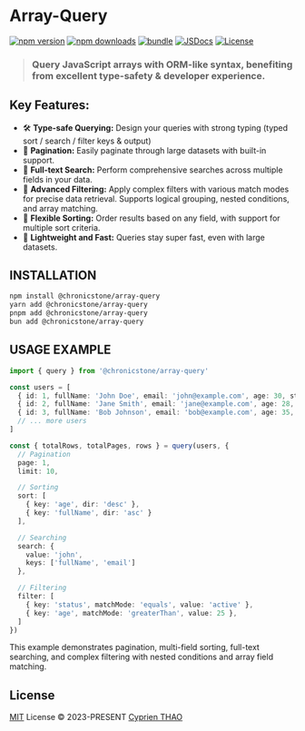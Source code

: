 # Array-Query

[![npm version][npm-version-src]][npm-version-href]
[![npm downloads][npm-downloads-src]][npm-downloads-href]
[![bundle][bundle-src]][bundle-href]
[![JSDocs][jsdocs-src]][jsdocs-href]
[![License][license-src]][license-href]

> ### **Query JavaScript arrays with ORM-like syntax, benefiting from excellent type-safety & developer experience.**

## Key Features:

- 🛠 **Type-safe Querying:** Design your queries with strong typing (typed sort / search / filter keys & output)
- 📄 **Pagination:** Easily paginate through large datasets with built-in support.
- 🔎 **Full-text Search:** Perform comprehensive searches across multiple fields in your data.
- 🧭 **Advanced Filtering:** Apply complex filters with various match modes for precise data retrieval. Supports logical grouping, nested conditions, and array matching.
- 🔢 **Flexible Sorting:** Order results based on any field, with support for multiple sort criteria.
- 🚀 **Lightweight and Fast:** Queries stay super fast, even with large datasets.

## INSTALLATION

```bash
npm install @chronicstone/array-query
yarn add @chronicstone/array-query
pnpm add @chronicstone/array-query
bun add @chronicstone/array-query
```

## USAGE EXAMPLE

```ts
import { query } from '@chronicstone/array-query'

const users = [
  { id: 1, fullName: 'John Doe', email: 'john@example.com', age: 30, status: 'active', roles: ['admin'], createdAt: '2023-01-01' },
  { id: 2, fullName: 'Jane Smith', email: 'jane@example.com', age: 28, status: 'inactive', roles: ['user'], createdAt: '2023-02-15' },
  { id: 3, fullName: 'Bob Johnson', email: 'bob@example.com', age: 35, status: 'active', roles: ['user', 'manager'], createdAt: '2023-03-20' },
  // ... more users
]

const { totalRows, totalPages, rows } = query(users, {
  // Pagination
  page: 1,
  limit: 10,

  // Sorting
  sort: [
    { key: 'age', dir: 'desc' },
    { key: 'fullName', dir: 'asc' }
  ],

  // Searching
  search: {
    value: 'john',
    keys: ['fullName', 'email']
  },

  // Filtering
  filter: [
    { key: 'status', matchMode: 'equals', value: 'active' },
    { key: 'age', matchMode: 'greaterThan', value: 25 },
  ]
})
```

This example demonstrates pagination, multi-field sorting, full-text searching, and complex filtering with nested conditions and array field matching.

## License

[MIT](./LICENSE) License © 2023-PRESENT [Cyprien THAO](https://github.com/ChronicStone)

<!-- Badges -->

[npm-version-src]: https://img.shields.io/npm/v/@chronicstone/array-query?style=flat&colorA=080f12&colorB=1fa669
[npm-version-href]: https://npmjs.com/package/@chronicstone/array-query
[npm-downloads-src]: https://img.shields.io/npm/dm/@chronicstone/array-query?style=flat&colorA=080f12&colorB=1fa669
[npm-downloads-href]: https://npmjs.com/package/@chronicstone/array-query
[bundle-src]: https://img.shields.io/bundlephobia/minzip/@chronicstone/array-query?style=flat&colorA=080f12&colorB=1fa669&label=minzip
[bundle-href]: https://bundlephobia.com/result?p=@chronicstone/array-query
[license-src]: https://img.shields.io/github/license/ChronicStone/array-query.svg?style=flat&colorA=080f12&colorB=1fa669
[license-href]: https://github.com/ChronicStone/array-query/blob/main/LICENSE
[jsdocs-src]: https://img.shields.io/badge/jsdocs-reference-080f12?style=flat&colorA=080f12&colorB=1fa669
[jsdocs-href]: https://www.jsdocs.io/package/@chronicstone/array-query
